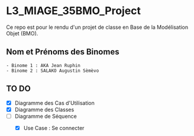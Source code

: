# L3_MIAGE_35BMO_Project
Ce repo est pour le rendu d'un projet de classe en Base de la Modélisation Objet (BMO).

## Nom et Prénoms des Binomes
    - Binome 1 : AKA Jean Ruphin
    - Binome 2 : SALAKO Augustin Sèmèvo

## TO DO
- [x] Diagramme des Cas d'Utilisation
- [x] Diagramme des Classes
- [ ] Diagramme de Séquence
    - [x] Use Case : Se connecter

